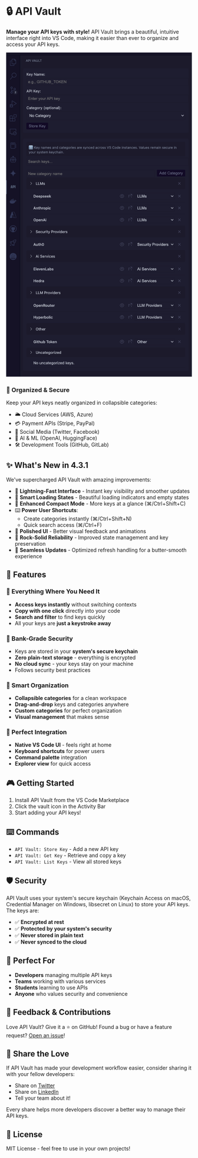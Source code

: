 # 🔒 API Vault

**Manage your API keys with style!** API Vault brings a beautiful, intuitive interface right into VS Code, making it easier than ever to organize and access your API keys.

![API Vault Demo](api-vault-ui.png)

### 🎯 Organized & Secure
Keep your API keys neatly organized in collapsible categories:
- 🌥️ Cloud Services (AWS, Azure)
- 💳 Payment APIs (Stripe, PayPal)
- 🔗 Social Media (Twitter, Facebook)
- 🤖 AI & ML (OpenAI, HuggingFace)
- 🛠️ Development Tools (GitHub, GitLab)

## ✨ What's New in 4.3.1

We've supercharged API Vault with amazing improvements:

- 🚀 **Lightning-Fast Interface** - Instant key visibility and smoother updates
- 🎯 **Smart Loading States** - Beautiful loading indicators and empty states
- 📱 **Enhanced Compact Mode** - More keys at a glance (⌘/Ctrl+Shift+C)
- ⌨️ **Power User Shortcuts**:
  - Create categories instantly (⌘/Ctrl+Shift+N)
  - Quick search access (⌘/Ctrl+F)
- 🎨 **Polished UI** - Better visual feedback and animations
- 💾 **Rock-Solid Reliability** - Improved state management and key preservation
- 🔄 **Seamless Updates** - Optimized refresh handling for a butter-smooth experience

## 🚀 Features

### 🎯 Everything Where You Need It
- **Access keys instantly** without switching contexts
- **Copy with one click** directly into your code
- **Search and filter** to find keys quickly
- All your keys are **just a keystroke away**

### 🔐 Bank-Grade Security
- Keys are stored in your **system's secure keychain**
- **Zero plain-text storage** - everything is encrypted
- **No cloud sync** - your keys stay on your machine
- Follows security best practices

### 🎨 Smart Organization
- **Collapsible categories** for a clean workspace
- **Drag-and-drop** keys and categories anywhere
- **Custom categories** for perfect organization
- **Visual management** that makes sense

### 🚀 Perfect Integration
- **Native VS Code UI** - feels right at home
- **Keyboard shortcuts** for power users
- **Command palette** integration
- **Explorer view** for quick access

## 🎮 Getting Started

1. Install API Vault from the VS Code Marketplace
2. Click the vault icon in the Activity Bar
3. Start adding your API keys!

## ⌨️ Commands

- `API Vault: Store Key` - Add a new API key
- `API Vault: Get Key` - Retrieve and copy a key
- `API Vault: List Keys` - View all stored keys

## 🛡️ Security

API Vault uses your system's secure keychain (Keychain Access on macOS, Credential Manager on Windows, libsecret on Linux) to store your API keys. The keys are:

- ✅ **Encrypted at rest**
- ✅ **Protected by your system's security**
- ✅ **Never stored in plain text**
- ✅ **Never synced to the cloud**

## 🎯 Perfect For

- **Developers** managing multiple API keys
- **Teams** working with various services
- **Students** learning to use APIs
- **Anyone** who values security and convenience

## 📝 Feedback & Contributions

Love API Vault? Give it a ⭐️ on GitHub! Found a bug or have a feature request? [Open an issue](https://github.com/PoliTwit1984/VSCode-API-Vault_Extension/issues)!

## 🌟 Share the Love

If API Vault has made your development workflow easier, consider sharing it with your fellow developers:
- Share on [Twitter](https://twitter.com/intent/tweet?text=Check%20out%20API%20Vault%20for%20VS%20Code!%20The%20most%20beautiful%20and%20secure%20way%20to%20manage%20your%20API%20keys%20right%20in%20your%20editor%20%F0%9F%94%90%20https://marketplace.visualstudio.com/items?itemName=PoliTwit1984.api-vault)
- Share on [LinkedIn](https://www.linkedin.com/sharing/share-offsite/?url=https://marketplace.visualstudio.com/items?itemName=PoliTwit1984.api-vault)
- Tell your team about it!

Every share helps more developers discover a better way to manage their API keys.

## 📜 License

MIT License - feel free to use in your own projects!
